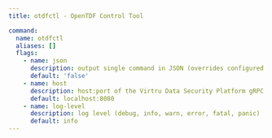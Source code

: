 ```yaml
---
title: otdfctl - OpenTDF Control Tool

command:
  name: otdfctl
  aliases: []
  flags:
    - name: json
      description: output single command in JSON (overrides configured output format)
      default: 'false'
    - name: host
      description: host:port of the Virtru Data Security Platform gRPC server
      default: localhost:8080
    - name: log-level
      description: log level (debug, info, warn, error, fatal, panic)
      default: info
---
```

